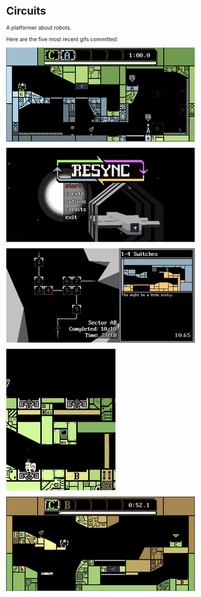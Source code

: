 # Circuits
A platformer about robots.

Here are the five most recent gifs committed:

![122-pause-menu.gif](gifs/122-pause-menu.gif?raw=true "122-pause-menu")

![121-levels.gif](gifs/121-levels.gif?raw=true "121-levels")

![120-sector-info.gif](gifs/120-sector-info.gif?raw=true "120-sector-info")

![119-tele-effect.gif](gifs/119-tele-effect.gif?raw=true "119-tele-effect")

![118-failure-message.gif](gifs/118-failure-message.gif?raw=true "118-failure-message")
